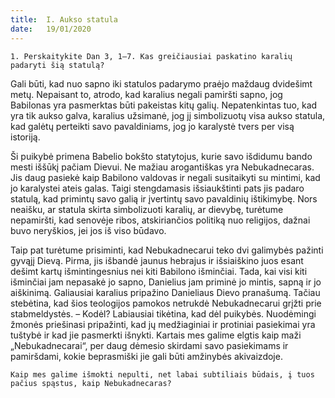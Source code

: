 ```yaml
---
title:  I. Aukso statula
date:   19/01/2020
---
```


`1. Perskaitykite Dan 3, 1–7. Kas greičiausiai paskatino karalių padaryti šią statulą?`

Gali būti, kad nuo sapno iki statulos padarymo praėjo maždaug dvidešimt metų. Nepaisant to, atrodo, kad karalius negali pamiršti sapno, jog Babilonas yra pasmerktas būti pakeistas kitų galių. Nepatenkintas tuo, kad yra tik aukso galva, karalius užsimanė, jog jį simbolizuotų visa aukso statula, kad galėtų perteikti savo pavaldiniams, jog jo karalystė tvers per visą istoriją.

Ši puikybė primena Babelio bokšto statytojus, kurie savo išdidumu bando mesti iššūkį pačiam Dievui. Ne mažiau arogantiškas yra Nebukadnecaras. Jis daug pasiekė kaip Babilono valdovas ir negali susitaikyti su mintimi, kad jo karalystei ateis galas. Taigi stengdamasis išsiaukštinti pats jis padaro statulą, kad primintų savo galią ir įvertintų savo pavaldinių ištikimybę. Nors neaišku, ar statula skirta simbolizuoti karalių, ar dievybę, turėtume nepamiršti, kad senovėje ribos, atskiriančios politiką nuo religijos, dažnai buvo neryškios, jei jos iš viso būdavo.

Taip pat turėtume prisiminti, kad Nebukadnecarui teko dvi galimybės pažinti gyvąjį Dievą. Pirma, jis išbandė jaunus hebrajus ir išsiaiškino juos esant dešimt kartų išmintingesnius nei kiti Babilono išminčiai. Tada, kai visi kiti išminčiai jam nepasakė jo sapno, Danielius jam priminė jo mintis, sapną ir jo aiškinimą. Galiausiai karalius pripažino Danieliaus Dievo pranašumą. Tačiau stebėtina, kad šios teologijos pamokos netrukdė Nebukadnecarui grįžti prie stabmeldystės. – Kodėl? Labiausiai tikėtina, kad dėl puikybės. Nuodėmingi žmonės priešinasi pripažinti, kad jų medžiaginiai ir protiniai pasiekimai yra tuštybė ir kad jie pasmerkti išnykti. Kartais mes galime elgtis kaip maži „Nebukadnecarai“, per daug dėmesio skirdami savo pasiekimams ir pamiršdami, kokie beprasmiški jie gali būti amžinybės akivaizdoje.

`Kaip mes galime išmokti nepulti, net labai subtiliais būdais, į tuos pačius spąstus, kaip Nebukadnecaras?`
